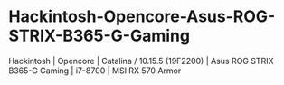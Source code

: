 # Hackintosh-Opencore-Asus-ROG-STRIX-B365-G-Gaming
Hackintosh | Opencore | Catalina / 10.15.5 (19F2200) | Asus ROG STRIX B365-G Gaming | i7-8700 | MSI RX 570 Armor